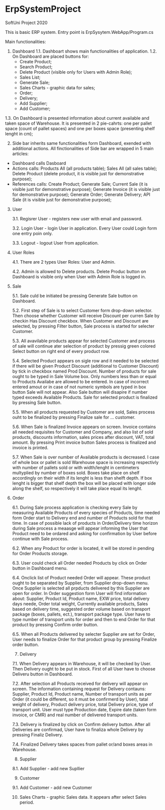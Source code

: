 # ErpSystemProject
SoftUni Project 2020



This is basic ERP system. Entry point is ErpSysytem.WebApp/Program.cs

Main functionalities:

1. Dashboard
  1.1. Dashboart shows main functionalities of application.
  1.2. On Dashboard are placed buttons for:
    - Create Product;
    - Search Product;
    - Delete Product (visible only for Users with Admin Role);
    - Sales List;
    - Generate Sale;
    - Sales Charts - graphic data for sales;
    - Order;
    - Delivery;
    - Add Supplier;
    - Add Customer;
    
  1.3. On Dashboard is presented information about current available and taken space of Warehouse. It is presented in 2 pie-cahrts: one per pallet space (count of pallet spaces) and one per boxes space (presenting shelf lenght in cm);

2. Side bar inherits same functionalities form Dashboard, exended with additional actions. All finctionalities of Side bar are wrapped in 5 main articles:
  - Dashboard calls Dasboard
  - Actions calls: Products All (all products table); Sales All (all sales table); Delete Product (delete product, it is visible just for demonstrative purpose);
  - References calls: Create Product; Generate Sale; Current Sale (it is visible just for demonstrative purpose); Generate Invoice (it is visible just for demonstrative purpose); Generate Order; Generate Delivery; API Sale (it is visible just for demonstrative purpose);

3. User
    
    3.1. Regisrer User - registers new user with email and password.
    
    3.2. Login User - login User in application. Every User could Login form one entry poin only.
    
    3.3. Logout - logout User from application.

4. User Roles
    
    4.1. There are 2 types User Roles: User and Admin.
    
    4.2. Admin is allowed to Delete products. Delete Produc button on Dashboard is visible only when User with Admin Role is logged in.
  
5. Sale
    
    5.1. Sale culd be initiated be pressing Generate Sale button on Dashboard.
    
    5.2. First step of Sale is to select Customer form drop-down selector. Then choose whether Customer will receive Discount per curren Sale by checkin Has Discount checkbox. When Customer and Discount are selected, by pressing Filter button, Sale process is started for selecter Customer.
    
    5.3. All avavilable products appear for selected Customer and process of sale will continue ater selection of product by pressig green colored Select button on right end of every product row.
    
    5.4. Selected Product appears on sigle row and it needed to be selected if there will be given Product Discount (additional to Customer Discount) by tick in checkbox named Prod Discount. Number of products for sale ought to be typed in Sale Volume box. Only numbers less than or equal to Products Availabe are allowed to be entered. In case of incorrect entered amout or in case of not numeric symbols are typed in box button Sale will not appear. Also Sale button will disapire if number typed exceeds Available Products. Sale for selected product is finalized by pressing Sale button.
    
    5.5. When all products requested by Customer are sold, Sales process ouht to be finalized by pressing Finalize sale for ... customer.
    
    5.6. When Sale is finalized Invoice appears on screen. Invoice contains all needed requisites for Customer and Company, and also list of sold products, discounts information, sales prices after discount, VAT, total amount. By pressing Print invoice button Sales process is finalized and invoice is printed.
    
    5.7. When Sale is over number of Available products is decreased. I case of whole box or pallet is sold Warehouse space is increasing respectivly with number of pallets sold or with width/lenght in centimeters multyplied by number of boxes sold. Boxes take place on shelf accordingly on their width if its lenght is less than shelft depth. If box lenght is bigger that shelf depth the box will be placed with longer side along the shelf, so respectively it will take place equal its lenght.
    
6. Order
    
    6.1. During Sale process application is checking every Sale by measuring Available Products of every species of Products, time needed form Order start to Delivery end and number of Products sold for that time. In case of possible lack of products in Order/Delivery time horizon during Sale process a meaasge will appear informing the User that Product need to be ordared and asking for confirmation by User before continue with Sale process.
    
     6.2. When any Product for order is located, it will be stored in pending for Order Products storage.
     
     6.3. User could check all Order needed Products by click on Order button in Dashboard menu.
     
     6.4. Onclick list of Product needed Order will appear. These product ought to be separated by Supplier, from Supplier drop-down menu. Once Supplier is selected all prpducts delivered by this Supplier are open for order. In Order suggestion form User will find information about: Supplier, Product Id, Product name, EXW price, total delivery days neede, Order total weight, Currently available products, Sales based on delivery time, suggested order volume based on transport package (boxes, pallets, ect.), transport package type. User have to type number of transport units for order and then to end Order for that product by pressing Confirm order button.
     
     6.5. When all Products delivered by selecter Supplier are set for Order, User needs to finalize Order for that product group by pressing Finalize order button. 
     
     7. Delivery
     
     7.1. When Delivery appears in Warehouse, it will be checked by User. Then Delivery ought to be put in stock. First of all User have to choose Deliveru button in Dashboard.
     
     7.2. After selection all Products received for delivery will appear on screen. The information containing request for Delivery contauns: Supplier, Product Id, Product name, Number of transport units as per Order (it could be different, so it must be confirmerd by User), tatal weight of delivery, Product delivery price, total Delivery price, type of transport unit. User must type Production date, Expire date (taken form invoice, or CMR) and real number of delivered transport units.
     
     7.3. Delivery is finalized by click on Confirm delivery button. After all Deliveries are confirmad, User have to finaliza whole Delivery by pressing Finaliz Delivery.
     
     7.4. Finalized Delivery takes spaces from pallet or/and boxes areas in Warehouse.
     
     8. Supplier
     
     8.1. Add Supplier - add new Supllier
     
     9. Customer
     
     9.1. Add Customer - add new Customer
     
     10. Sales Charts - graphic Sales data. It appears after select Sales period.
     
     
   
   
    
    
    
